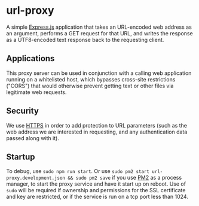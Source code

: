 # url-proxy

A simple [Express.js](https://expressjs.com/) application that takes an URL-encoded web address as an argument, performs a GET request for that URL, and writes the response as a UTF8-encoded text response back to the requesting client. 

## Applications

This proxy server can be used in conjunction with a calling web application running on a whitelisted host, which bypasses cross-site restrictions ("CORS") that would otherwise prevent getting text or other files via legitimate web requests.

## Security

We use [HTTPS](https://https.cio.gov/faq/#what-information-does-https-protect) in order to add protection to URL parameters (such as the web address we are interested in requesting, and any authentication data passed along with it).

## Startup

To debug, use `sudo npm run start`. Or use `sudo pm2 start url-proxy.development.json && sudo pm2 save` if you use [PM2](http://pm2.keymetrics.io/) as a process manager, to start the proxy service and have it start up on reboot. Use of `sudo` will be required if ownership and permissions for the SSL certificate and key are restricted, or if the service is run on a tcp port less than 1024.